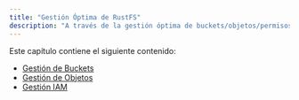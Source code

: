 ```yaml
---
title: "Gestión Óptima de RustFS"
description: "A través de la gestión óptima de buckets/objetos/permisos de RustFS, ayudar a los usuarios a usar RustFS de manera más segura y eficiente."
---
```


Este capítulo contiene el siguiente contenido:

- [Gestión de Buckets](./bucket/index.md)
- [Gestión de Objetos](./object/index.md)
- [Gestión IAM](../administration/iam/index.md)